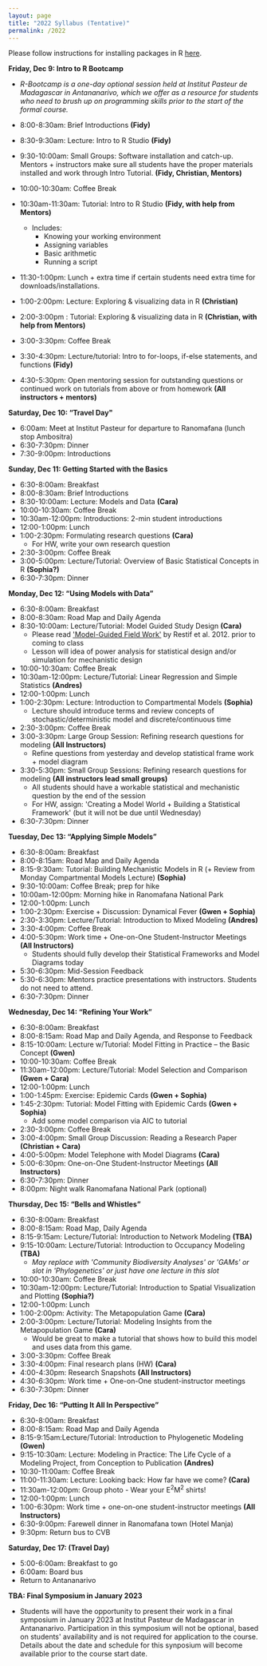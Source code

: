 ```yaml
---
layout: page
title: "2022 Syllabus (Tentative)"
permalink: /2022
---
```



Please follow instructions for installing packages in R [here](/assets/2018/E2M2_InstallPackages.html).


**Friday, Dec 9: Intro to R Bootcamp**
* *R-Bootcamp is a one-day optional session held at Institut Pasteur de Madagascar in Antananarivo, which we offer as a resource for students who need to brush up on programming skills prior to the start of the formal course.*

* 8:00-8:30am: Brief Introductions __(Fidy)__
* 8:30-9:30am: Lecture: Intro to R Studio __(Fidy)__
* 9:30-10:00am: Small Groups: Software installation and catch-up. Mentors + instructors make sure all students have the proper materials installed and work through Intro Tutorial. __(Fidy, Christian, Mentors)__
* 10:00-10:30am: Coffee Break
* 10:30am-11:30am: Tutorial: Intro to R Studio __(Fidy, with help from Mentors)__
  * Includes:
      * Knowing your working environment
      * Assigning variables
      * Basic arithmetic
      * Running a script
* 11:30-1:00pm: Lunch + extra time if certain students need extra time for downloads/installations.
* 1:00-2:00pm: Lecture: Exploring & visualizing data in R __(Christian)__
* 2:00-3:00pm : Tutorial: Exploring & visualizing data in R __(Christian, with help from Mentors)__
* 3:00-3:30pm: Coffee Break 
* 3:30-4:30pm: Lecture/tutorial: Intro to for-loops, if-else statements, and functions __(Fidy)__
* 4:30-5:30pm: Open mentoring session for outstanding questions or continued work on tutorials from above or from homework __(All instructors + mentors)__

**Saturday, Dec 10: “Travel Day"**

* 6:00am: Meet at Institut Pasteur for departure to Ranomafana (lunch stop Ambositra)
* 6:30-7:30pm: Dinner
* 7:30-9:00pm: Introductions


**Sunday, Dec 11: Getting Started with the Basics**

* 6:30-8:00am: Breakfast
* 8:00-8:30am: Brief Introductions 
* 8:30-10:00am: Lecture: Models and Data __(Cara)__
* 10:00-10:30am: Coffee Break
* 10:30am-12:00pm: Introductions: 2-min student introductions 
* 12:00-1:00pm: Lunch
* 1:00-2:30pm: Formulating research questions __(Cara)__
  * For HW, write your own research question
* 2:30-3:00pm: Coffee Break 
* 3:00-5:00pm: Lecture/Tutorial: Overview of Basic Statistical Concepts in R __(Sophia?)__
* 6:30-7:30pm: Dinner

**Monday, Dec 12: “Using Models with Data”**

* 6:30-8:00am: Breakfast
* 8:00-8:30am: Road Map and Daily Agenda
* 8:30-10:00am: Lecture/Tutorial: Model Guided Study Design __(Cara)__
  * Please read ['Model-Guided Field Work'](https://doi.org/10.1111/j.1461-0248.2012.01836.x) by Restif et al. 2012. prior to coming to class
  * Lesson will idea of power analysis for statistical design and/or simulation for mechanistic design
* 10:00-10:30am: Coffee Break
* 10:30am-12:00pm: Lecture/Tutorial: Linear Regression and Simple Statistics __(Andres)__
* 12:00-1:00pm: Lunch
* 1:00-2:30pm: Lecture: Introduction to Compartmental Models __(Sophia)__
  * Lecture should introduce terms and review concepts of  stochastic/deterministic model and discrete/continuous time
* 2:30-3:00pm: Coffee Break
* 3:00-3:30pm: Large Group Session: Refining research questions for modeling __(All Instructors)__
  * Refine questions from yesterday and develop statistical frame work + model diagram
* 3:30-5:30pm: Small Group Sessions: Refining research questions for modeling __(All instructors lead small groups)__
  * All students should have a workable statistical and mechanistic question by the end of the session
  * For HW, assign: 'Creating a Model World + Building a Statistical Framework' (but it will not be due until Wednesday)
* 6:30-7:30pm: Dinner

**Tuesday, Dec 13: “Applying Simple Models”**

* 6:30-8:00am: Breakfast
* 8:00-8:15am: Road Map and Daily Agenda 
* 8:15-9:30am: Tutorial: Building Mechanistic Models in R (+ Review from Monday Compartmental Models Lecture) __(Sophia)__
* 9:30-10:00am: Coffee Break; prep for hike
* 10:00am-12:00pm: Morning hike in Ranomafana National Park
* 12:00-1:00pm: Lunch
* 1:00-2:30pm: Exercise + Discussion: Dynamical Fever __(Gwen + Sophia)__
* 2:30-3:30pm: Lecture/Tutorial: Introduction to Mixed Modeling __(Andres)__
* 3:30-4:00pm: Coffee Break
* 4:00-5:30pm: Work time + One-on-One Student-Instructor Meetings __(All Instructors)__
  * Students should fully develop their Statistical Frameworks and Model Diagrams today
* 5:30-6:30pm: Mid-Session Feedback 
* 5:30-6:30pm: Mentors practice presentations with instructors. Students do not need to attend. 
* 6:30-7:30pm: Dinner

**Wednesday, Dec 14: “Refining Your Work”**

* 6:30-8:00am: Breakfast
* 8:00-8:15am: Road Map and Daily Agenda, and Response to Feedback
* 8:15-10:00am: Lecture w/Tutorial: Model Fitting in Practice – the Basic Concept __(Gwen)__
* 10:00-10:30am: Coffee Break
* 11:30am-12:00pm: Lecture/Tutorial: Model Selection and Comparison __(Gwen + Cara)__
* 12:00-1:00pm: Lunch
* 1:00-1:45pm: Exercise: Epidemic Cards __(Gwen + Sophia)__
* 1:45-2:30pm: Tutorial: Model Fitting with Epidemic Cards __(Gwen + Sophia)__
  * Add some model comparison via AIC to tutorial
* 2:30-3:00pm: Coffee Break
* 3:00-4:00pm: Small Group Discussion: Reading a Research Paper __(Christian + Cara)__
* 4:00-5:00pm: Model Telephone with Model Diagrams __(Cara)__
* 5:00-6:30pm:  One-on-One Student-Instructor Meetings __(All Instructors)__
* 6:30-7:30pm: Dinner
* 8:00pm: Night walk Ranomafana National Park (optional) 

**Thursday, Dec 15: “Bells and Whistles”**

* 6:30-8:00am: Breakfast
* 8:00-8:15am: Road Map, Daily Agenda
* 8:15-9:15am: Lecture/Tutorial: Introduction to Network Modeling __(TBA)__
* 9:15-10:00am: Lecture/Tutorial: Introduction to Occupancy Modeling __(TBA)__
  * *May replace with 'Community Biodiversity Analyses' or 'GAMs' or slot in 'Phylogenetics' or just have one lecture in this slot*
* 10:00-10:30am: Coffee Break
* 10:30am-12:00pm: Lecture/Tutorial: Introduction to Spatial Visualization and Plotting __(Sophia?)__
* 12:00-1:00pm: Lunch
* 1:00-2:00pm: Activity: The Metapopulation Game __(Cara)__
* 2:00-3:00pm: Lecture/Tutorial: Modeling Insights from the Metapopulation Game __(Cara)__
  * Would be great to make a tutorial that shows how to build this model and uses data from this game.
* 3:00-3:30pm: Coffee Break
* 3:30-4:00pm: Final research plans (HW) __(Cara)__
* 4:00-4:30pm: Research Snapshots __(All Instructors)__
* 4:30-6:30pm: Work time + One-on-One student-instructor meetings 
* 6:30-7:30pm: Dinner

**Friday, Dec 16: “Putting It All In Perspective”**

* 6:30-8:00am: Breakfast
* 8:00-8:15am: Road Map and Daily Agenda 
* 8:15-9:15am:Lecture/Tutorial: Introduction to Phylogenetic Modeling __(Gwen)__
* 9:15-10:30am: Lecture: Modeling in Practice: The Life Cycle of a Modeling Project, from Conception to Publication  __(Andres)__
* 10:30-11:00am: Coffee Break
* 11:00-11:30am: Lecture: Looking back: How far have we come? __(Cara)__
* 11:30am-12:00pm: Group photo - Wear your E<sup>2</sup>M<sup>2</sup>  shirts! 
* 12:00-1:00pm: Lunch
* 1:00-6:30pm: Work time + one-on-one student-instructor meetings __(All Instructors)__
* 6:30-9:00pm: Farewell dinner in Ranomafana town (Hotel Manja)
* 9:30pm: Return bus to CVB

**Saturday, Dec 17: (Travel Day)**

* 5:00-6:00am: Breakfast to go
* 6:00am: Board bus
* Return to Antananarivo 

**TBA: Final Symposium in January 2023**

* Students will have the opportunity to present their work in a final symposium in January 2023 at Institut Pasteur de Madagascar in Antananarivo. Participation in this symposium will not be optional, based on students' availability and is not required for application to the course. Details about the date and schedule for this synposium will become available prior to the course start date. 

